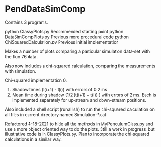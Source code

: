 # PendDataSimComp

Contains 3 programs.

python ClassyPlots.py                Recommended starting point
python DataSimCompPlots.py          Previous more procedural code
python ChiSquaredCalculation.py     Previous initial implementation

Makes a number of plots comparing a particular simulation 
data-set with the Run 76 data.

Also now includes a chi-squared calculation, comparing the measurements 
with simulation.

Chi-squared implementation 0.
  1) Shadow times (t(i+1) - t(i)) with errors of 0.2 ms
  2) Mean time during shadow (1/2 (t(i+1) + t(i)) ) with errors of 2 ms.
Each is implemented separately for up-stream and down-stream positions.

Also included a shell script (runall.sh) to run the chi-squared 
calculation on all files in current directory named Simulation-*.dat

Refactored 4-18-2021 to hide all the methods in MyPendulumClass.py 
and use a more object oriented way to do the plots. Still a work in 
progress, but illustrative code is in ClassyPlots.py.
Plan to incorporate the chi-squared calculations in a similar way.
